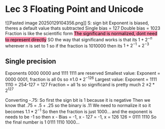 # Lec 3 Floating Point and Unicode
![[Pasted image 20250129104356.png]]
S: sign bit
Exponent is biased, theres a default value thats subtracted
	Single bias = 127
	Double bias = 1023
Fraction is like the scientific form
<mark style="background: #FF5582A6;">The significand is normalized, dont need to represent directly</mark>
SO the way that significand works is that its $1+2^{-n}$ wherever n is set to 1 so if the fraction is 
1010000 then its $1+2^{-1}+2^{-3}$ 

## Single precision 
Exponents 0000 0000 and 1111 1111 are reserved
Smallest value:
	Exponent = 0000 0001, fraction is all 0s so $\pm1.0 * 2^{-126}$ 
Largest value:
	Exponent = 1111 1110 = 254-127 = 127
	Fraction = all 1s so significand is pretty much 2
	$\pm 2 * 2^{127}$

Converting -.75:
	So first the sign bit is 1 because it is negative
	Then we know that .75 = .5 + .25 so the binary is .11
	We need to normalize it so it becomes $1.1 * 2^{-1}$ 
	So then the fraction is just 1000... and the exponent is needs to be -1 so then x - Bias = -1, x - 127 = -1, x = 126
	126 = 0111 1110
	So the final number is 1 0111 1110 1000...
